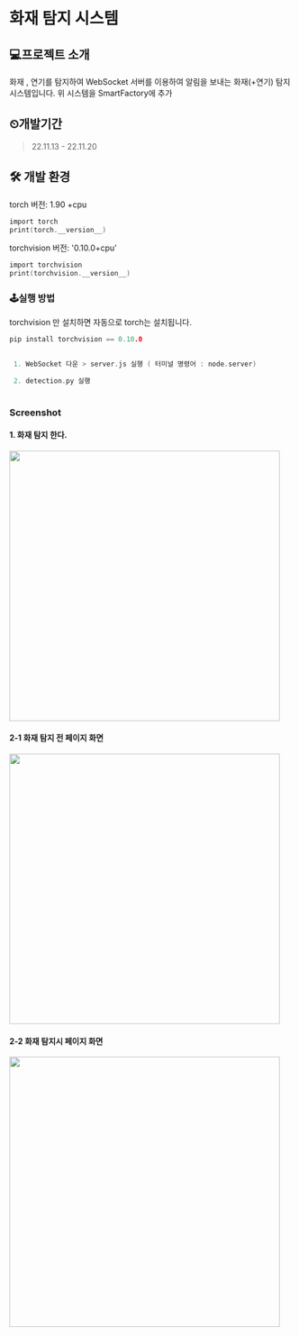 # 화재 탐지 시스템


## 💻프로젝트 소개
화재 , 연기를 탐지하여 WebSocket 서버를 이용하여 알림을 보내는 화재(+연기) 탐지 시스템입니다.
위 시스템을 SmartFactory에 추가

## ⏲개발기간
 
 > 22.11.13 - 22.11.20


## 🛠 개발 환경
torch 버전: 1.90 +cpu

``` C
import torch
print(torch.__version__)
```

torchvision 버전: '0.10.0+cpu'
``` C
import torchvision
print(torchvision.__version__)
```

### 🕹실행 방법

<p> torchvision 만 설치하면 자동으로 torch는 설치됩니다.
 
```C
pip install torchvision == 0.10.0
```

```C
 
 1. WebSocket 다운 > server.js 실행 ( 터미널 명령어 : node.server)
 
 2. detection.py 실행
 
```
 
### Screenshot
 
 #### 1. 화재 탐지 한다.

<img src="https://user-images.githubusercontent.com/33335762/202965703-d2c9a1b3-4585-411f-ab48-bb7fca92be8f.png" width="480" />

 #### 2-1 화재 탐지 전 페이지 화면
 
<img src="https://user-images.githubusercontent.com/33335762/202965890-29b9308f-b27a-47c8-9eef-9396bd1a7ebb.png" width="480" />

#### 2-2 화재 탐지시 페이지 화면
 
 <img src="https://user-images.githubusercontent.com/33335762/202965833-644469cf-7070-4cdc-8e1e-2f3110ddf9c6.png" width="480" />

